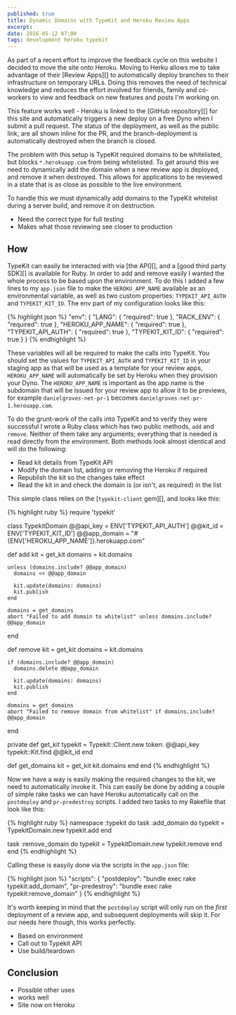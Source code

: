 ```yaml
---
published: true
title: Dynamic Domains with TypeKit and Heroku Review Apps
excerpt:
date: 2016-05-12 07:00
tags: development heroku typekit
---
```


As part of a recent effort to improve the feedback cycle on this website I decided to move the site onto Heroku. Moving to Herku allows me to take advantage of their [Review Apps][] to automatically deploy branches to their infrastructure on temporary URLs. Doing this removes the need of technical knowledge and reduces the effort involved for friends, family and co-workers to view and feedback on new features and posts I'm working on.

This feature works well - Heroku is linked to the [GitHub repository][] for this site and automatically triggers a new deploy on a free Dyno when I submit a pull request. The status of the deployment, as well as the public link, are all shown inline for the PR, and the branch-deployment is automatically destroyed when the branch is closed.

The problem with this setup is TypeKit required domains to be whitelisted, but blocks `*.herokuapp.com` from being whitelisted. To get around this we need to dynamically add the domain when a new review app is deployed, and remove it when destroyed. This allows for applications to be reviewed in a state that is as close as possible to the live environment.

To handle this we must dynamically add domains to the TypeKit whitelist during a server build, and remove it on destruction.

- Need the correct type for full testing
- Makes what those reviewing see closer to production

## How

TypeKit can easily be interacted with via [the API][], and a [good third party SDK][] is available for Ruby. In order to add and remove easily I wanted the whole process to be based upon the environment. To do this I added a few lines to my `app.json` file to make the `HEROKU_APP_NAME` available as an environmental variable, as well as two custom properties: `TYPEKIT_API_AUTH` and `TYPEKIT_KIT_ID`. The env part of my configuration looks like this:

{% highlight json %}
"env": {
  "LANG": {
    "required": true
  },
  "RACK_ENV": {
    "required": true
  },
  "HEROKU_APP_NAME": {
    "required": true
  },
  "TYPEKIT_API_AUTH": {
    "required": true
  },
  "TYPEKIT_KIT_ID": {
    "required": true
  }
}
{% endhighlight %}

These variables will all be required to make the calls into TypeKit. You should set the values for `TYPEKIT_API_AUTH` and `TYPEKIT_KIT_ID` in your staging app as that will be used as a template for your review apps, `HEROKU_APP_NAME` will automatically be set by Heroku when they provision your Dyno. The `HEROKU_APP_NAME` is important as the app name is the subdomain that will be issued for your review app to allow it to be previews, for example `danielgroves-net-pr-1` becomes `danielgroves-net-pr-1.herouapp.com`.

To do the grunt-work of the calls into TypeKit and to verify they were successful I wrote a Ruby class which has two public methods, `add` and `remove`. Neither of them take any arguments; everything that is needed is read directly from the environment. Both methods look almost identical and will do the following:

- Read kit details from TypeKit API
- Modify the domain list, adding or removing the Heroku if required
- Republish the kit so the changes take effect
- Read the kit in and check the domain is (or isn't, as required) in the list

This simple class relies on the [`typekit-client` gem][], and looks like this:

{% highlight ruby %}
require 'typekit'

class TypekitDomain
  @@api_key = ENV['TYPEKIT_API_AUTH']
  @@kit_id = ENV['TYPEKIT_KIT_ID']
  @@app_domain = "#{ENV['HEROKU_APP_NAME']}.herokuapp.com"

  def add
    kit = get_kit
    domains = kit.domains

    unless (domains.include? @@app_domain)
      domains << @@app_domain

      kit.update(domains: domains)
      kit.publish
    end

    domains = get_domains
    abort "Failed to add domain to whitelist" unless domains.include? @@app_domain
  end

  def remove
    kit = get_kit
    domains = kit.domains

    if (domains.include? @@app_domain)
      domains.delete @@app_domain

      kit.update(domains: domains)
      kit.publish
    end

    domains = get_domains
    abort "Failed to remove domain from whitelist" if domains.include? @@app_domain
  end


  private
  def get_kit
    typekit = Typekit::Client.new token: @@api_key
    typekit::Kit.find @@kit_id
  end

  def get_domains
    kit = get_kit
    kit.domains
  end
end
{% endhighlight %}

Now we have a way is easily making the required changes to the kit, we need to automatically invoke it. This can easily be done by adding a couple of simple rake tasks we can have Heroku automatically call on the `postdeploy` and `pr-predestroy` scripts. I added two tasks to my Rakefile that look like this:

{% highlight ruby %}
namespace :typekit do
  task :add_domain do
    typekit = TypekitDomain.new
    typekit.add
  end

  task :remove_domain do
    typekit = TypekitDomain.new
    typekit.remove
  end
end
{% endhighlight %}

Calling these is easyily done via the scripts in the `app.json` file:

{% highlight json %}
"scripts": {
  "postdeploy": "bundle exec rake typekit:add_domain",
  "pr-predestroy": "bundle exec rake typekit:remove_domain"
}
{% endhighlight %}

It's worth keeping in mind that the `postdeploy` script will only run on the _first_ deployment of a review app, and subsequent deployments will skip it. For our needs here though, this works perfectly. 

- Based on environment
- Call out to Typekit API
- Use build/teardown

## Conclusion
- Possible other uses
- works well
- Site now on Heroku

[review_apps]: https://devcenter.heroku.com/articles/github-integration-review-apps

